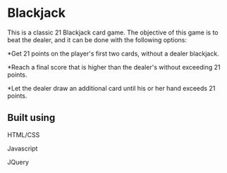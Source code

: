 # Blackjack
This is a classic 21 Blackjack card game. The objective of this game is to beat the dealer, and it can be done with the following options:

*Get 21 points on the player's first two cards, without a dealer blackjack.

*Reach a final score that is higher than the dealer's without exceeding 21 points.

*Let the dealer draw an additional card until his or her hand exceeds 21 points.


## Built using

HTML/CSS

Javascript

JQuery


